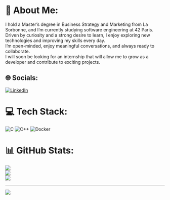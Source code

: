 # 💫 About Me:
I hold a Master’s degree in Business Strategy and Marketing from La Sorbonne, and I’m currently studying software engineering at 42 Paris.<br>Driven by curiosity and a strong desire to learn, I enjoy exploring new technologies and improving my skills every day.<br>I’m open-minded, enjoy meaningful conversations, and always ready to collaborate.<br>I will soon be looking for an internship that will allow me to grow as a developer and contribute to exciting projects.


## 🌐 Socials:
[![LinkedIn](https://img.shields.io/badge/LinkedIn-%230077B5.svg?logo=linkedin&logoColor=white)](https://linkedin.com/in/https://www.linkedin.com/in/thomas-bellest/) 

# 💻 Tech Stack:
![C](https://img.shields.io/badge/c-%2300599C.svg?style=for-the-badge&logo=c&logoColor=white) ![C++](https://img.shields.io/badge/c++-%2300599C.svg?style=for-the-badge&logo=c%2B%2B&logoColor=white) ![Docker](https://img.shields.io/badge/docker-%230db7ed.svg?style=for-the-badge&logo=docker&logoColor=white)
# 📊 GitHub Stats:
![](https://github-readme-stats.vercel.app/api?username=tomblst&theme=dark&hide_border=false&include_all_commits=false&count_private=false)<br/>  ![](https://nirzak-streak-stats.vercel.app/?user=tomblst&theme=dark&hide_border=false)<br/>
![](https://github-readme-stats.vercel.app/api/top-langs/?username=tomblst&theme=dark&hide_border=false&include_all_commits=false&count_private=false&layout=compact)

---
[![](https://visitcount.itsvg.in/api?id=tomblst&icon=0&color=0)](https://visitcount.itsvg.in)

<!-- Proudly created with GPRM ( https://gprm.itsvg.in ) -->
